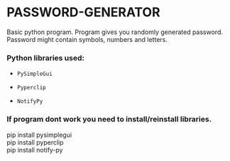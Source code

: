 # PASSWORD-GENERATOR

Basic python program. Program gives you randomly generated password. Password might contain symbols, numbers and letters.

### Python libraries used: 

-     PySimpleGui
-     Pyperclip
-     NotifyPy

### If program dont work you need to install/reinstall libraries.

pip install pysimplegui <br>
pip install pyperclip <br>
pip install notify-py
